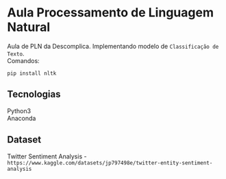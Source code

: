 # Aula Processamento de Linguagem Natural

Aula de PLN da Descomplica. Implementando modelo de `Classificação de Texto`.<br />
Comandos:
```
pip install nltk
```

## Tecnologias

Python3<br />
Anaconda

## Dataset

Twitter Sentiment Analysis - `https://www.kaggle.com/datasets/jp797498e/twitter-entity-sentiment-analysis`